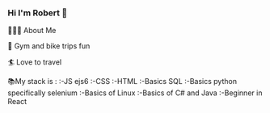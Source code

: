 ### Hi I'm Robert 👋

👨🏻‍💻 About Me

:bicyclist:  Gym and bike trips fun 

:surfer: Love to travel

📚My stack is : 
:-JS ejs6
:-CSS 
:-HTML
:-Basics SQL
:-Basics python specifically selenium 
:-Basics of Linux 
:-Basics of C# and Java 
:-Beginner in React 


<!--
**Robur333/Robur333** is a ✨ _special_ ✨ repository because its `README.md` (this file) appears on your GitHub profile.

Here are some ideas to get you started:

- 🔭 I’m currently working on ...
- 🌱 I’m currently learning ...
- 👯 I’m looking to collaborate on ...
- 🤔 I’m looking for help with ...
- 💬 Ask me about ...
- 📫 How to reach me: ...
- 😄 Pronouns: ...
- ⚡ Fun fact: ...
-->
